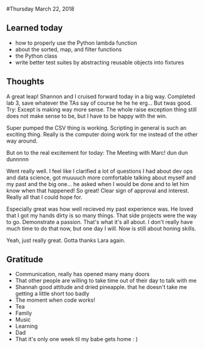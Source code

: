 #Thursday March 22, 2018

## Learned today
* how to properly use the Python lambda function
* about the sorted, map, and filter functions
* the Python class
* write better test suites by abstracting reusable objects into fixtures

## Thoughts
A great leap!
Shannon and I cruised forward today in a big way. Completed lab 3, save whatever the TAs say of course he he he erg... But twas good. Try: Except is making way more sense. The whole raise exception thing still does not make sense to be, but I have to be happy with the win.

Super pumped the CSV thing is working. Scripting in general is such an exciting thing. Really is the computer doing work for me instead of the other way around.

But on to the real excitement for today: The Meeting with Marc! dun dun dunnnnn

Went really well. I feel like I clarified a lot of questions I had about dev ops and data science, got muuuuch more comfortable talking about myself and my past and the big one... he asked when I would be done and to let him know when that happened! So great! Clear sign of approval and interest. Really all that I could hope for.

Especially great was how well recieved my past experience was. He loved that I got my hands dirty is so many things. That side projects were the way to go. Demonstrate a passion. That's what it's all about. I don't really have much time to do that now, but one day I will. Now is still about honing skills.

Yeah, just really great. Gotta thanks Lara again.

## Gratitude
* Communication, really has opened many many doors
* That other people are willing to take time out of their day to talk with me
* Shannah good attitude and dried pineapple. that he doesn't take me getting a little short too badly
* The moment when code works!
* Tea
* Family
* Music
* Learning
* Dad
* That it's only one week til my babe gets home : )